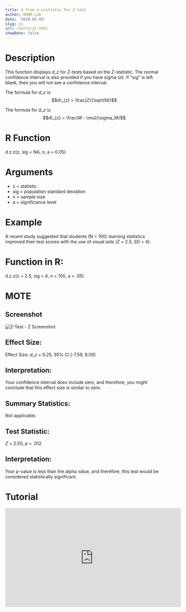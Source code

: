 ```yaml
---
title: d from z-statistic for Z-test
author: DOOM Lab
date: '2018-05-09'
slug: zz
url: /tests/zz.html
showDate: false
---
```


<script src="//yihui.name/js/math-code.js"></script>
<script type = "text/x-mathjax-config">
MathJax.Hub.Config({
tex2jax: {
inlineMath: [['$', '$']],
}
})
</script>
<script async
src="//cdn.bootcss.com/mathjax/2.7.1/MathJax.js?config=TeX-MML-AM_CHTML">
</script>

# Description   

This function displays $d\_{z}$ for *Z*-tests based on the *Z*-statistic. The normal confidence interval is also provided if you have sigma ($\sigma$). If "sig" is left blank, then you will not see a confidence interval.

The formula for $d\_{z}$ is: $$d\_{z} = \frac{Z}{\sqrt(N)}$$
 
The formula for $d\_{z}$ is: $$d\_{z} = \frac{M - \mu}{\sigma_M}$$

# R Function

d.z.z(z, sig = NA, n, a = 0.05)

# Arguments 

+ z = statistic
+ sig	= population standard deviation
+ n	= sample size
+ a =	significance level 

# Example  

A recent study suggested that students (N = 100) learning statistics improved their test scores with the use of visual aids (*Z* = 2.5, *SD* = 4). 

# Function in R: 

d.z.z(z = 2.5, sig = 4, n = 100, a = .05)

# MOTE

## Screenshot

![Z-Test - Z Screenshot](../images/ztestz.jpg)

## Effect Size:

Effect Size: $d\_{z}$ = 0.25, 95% CI [-7.59, 8.09]

## Interpretation: 

Your confidence interval does include zero, and therefore, you might conclude that this effect size is similar to zero.

## Summary Statistics: 

Not applicable.

## Test Statistic: 

*Z* = 2.50, *p* = .012

## Interpretation: 

Your *p*-value is less than the alpha value, and therefore, this test would be considered statistically significant.

# Tutorial

<iframe width="560" height="315" src="https://www.youtube.com/embed/CyfOS7Ew-Hw" frameborder="0" allow="autoplay; encrypted-media" allowfullscreen></iframe>
